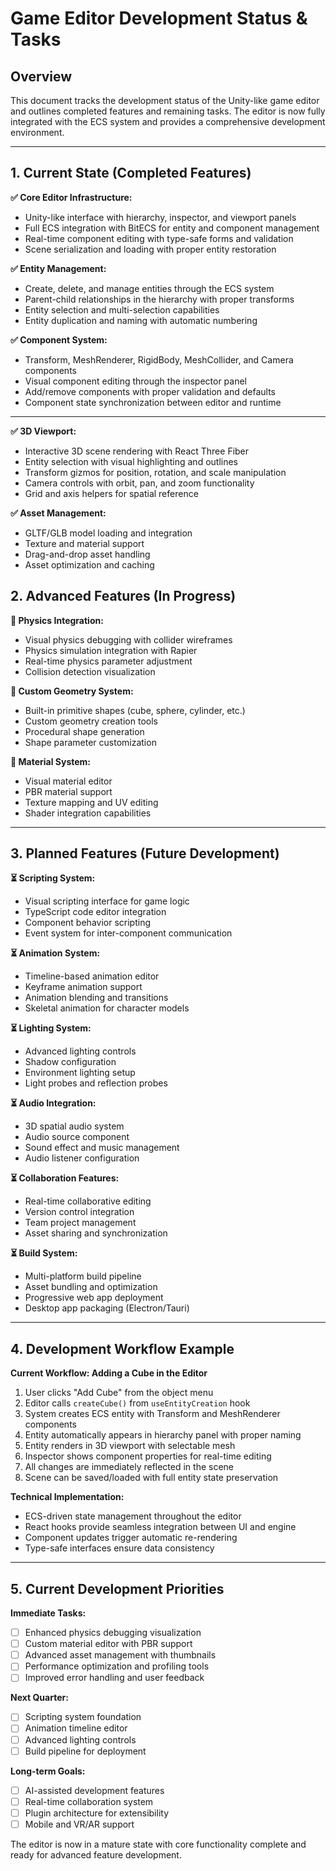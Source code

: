 # Game Editor Development Status & Tasks

## Overview

This document tracks the development status of the Unity-like game editor and outlines completed features and remaining tasks. The editor is now fully integrated with the ECS system and provides a comprehensive development environment.

---

## 1. Current State (Completed Features)

**✅ Core Editor Infrastructure:**

- Unity-like interface with hierarchy, inspector, and viewport panels
- Full ECS integration with BitECS for entity and component management
- Real-time component editing with type-safe forms and validation
- Scene serialization and loading with proper entity restoration

**✅ Entity Management:**

- Create, delete, and manage entities through the ECS system
- Parent-child relationships in the hierarchy with proper transforms
- Entity selection and multi-selection capabilities
- Entity duplication and naming with automatic numbering

**✅ Component System:**

- Transform, MeshRenderer, RigidBody, MeshCollider, and Camera components
- Visual component editing through the inspector panel
- Add/remove components with proper validation and defaults
- Component state synchronization between editor and runtime

---

**✅ 3D Viewport:**

- Interactive 3D scene rendering with React Three Fiber
- Entity selection with visual highlighting and outlines
- Transform gizmos for position, rotation, and scale manipulation
- Camera controls with orbit, pan, and zoom functionality
- Grid and axis helpers for spatial reference

**✅ Asset Management:**

- GLTF/GLB model loading and integration
- Texture and material support
- Drag-and-drop asset handling
- Asset optimization and caching

## 2. Advanced Features (In Progress)

**🚧 Physics Integration:**

- Visual physics debugging with collider wireframes
- Physics simulation integration with Rapier
- Real-time physics parameter adjustment
- Collision detection visualization

**🚧 Custom Geometry System:**

- Built-in primitive shapes (cube, sphere, cylinder, etc.)
- Custom geometry creation tools
- Procedural shape generation
- Shape parameter customization

**🚧 Material System:**

- Visual material editor
- PBR material support
- Texture mapping and UV editing
- Shader integration capabilities

---

## 3. Planned Features (Future Development)

**⏳ Scripting System:**

- Visual scripting interface for game logic
- TypeScript code editor integration
- Component behavior scripting
- Event system for inter-component communication

**⏳ Animation System:**

- Timeline-based animation editor
- Keyframe animation support
- Animation blending and transitions
- Skeletal animation for character models

**⏳ Lighting System:**

- Advanced lighting controls
- Shadow configuration
- Environment lighting setup
- Light probes and reflection probes

**⏳ Audio Integration:**

- 3D spatial audio system
- Audio source component
- Sound effect and music management
- Audio listener configuration

**⏳ Collaboration Features:**

- Real-time collaborative editing
- Version control integration
- Team project management
- Asset sharing and synchronization

**⏳ Build System:**

- Multi-platform build pipeline
- Asset bundling and optimization
- Progressive web app deployment
- Desktop app packaging (Electron/Tauri)

---

## 4. Development Workflow Example

**Current Workflow: Adding a Cube in the Editor**

1. User clicks "Add Cube" from the object menu
2. Editor calls `createCube()` from `useEntityCreation` hook
3. System creates ECS entity with Transform and MeshRenderer components
4. Entity automatically appears in hierarchy panel with proper naming
5. Entity renders in 3D viewport with selectable mesh
6. Inspector shows component properties for real-time editing
7. All changes are immediately reflected in the scene
8. Scene can be saved/loaded with full entity state preservation

**Technical Implementation:**

- ECS-driven state management throughout the editor
- React hooks provide seamless integration between UI and engine
- Component updates trigger automatic re-rendering
- Type-safe interfaces ensure data consistency

---

## 5. Current Development Priorities

**Immediate Tasks:**

- [ ] Enhanced physics debugging visualization
- [ ] Custom material editor with PBR support
- [ ] Advanced asset management with thumbnails
- [ ] Performance optimization and profiling tools
- [ ] Improved error handling and user feedback

**Next Quarter:**

- [ ] Scripting system foundation
- [ ] Animation timeline editor
- [ ] Advanced lighting controls
- [ ] Build pipeline for deployment

**Long-term Goals:**

- [ ] AI-assisted development features
- [ ] Real-time collaboration system
- [ ] Plugin architecture for extensibility
- [ ] Mobile and VR/AR support

The editor is now in a mature state with core functionality complete and ready for advanced feature development.
